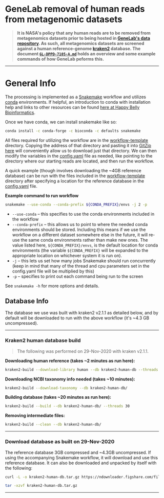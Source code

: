 # GeneLab removal of human reads from metagenomic datasets

> **It is NASA's policy that any human reads are to be removed from metagenomics datasets prior to being hosted in [GeneLab's data repository](https://genelab-data.ndc.nasa.gov/genelab/projects). As such, all metagenomics datasets are screened against a human reference-genome [kraken2](https://github.com/DerrickWood/kraken2/wiki) database. The document [`GL-DPPD-7105-A.md`](GL-DPPD-7105-A.md) holds an overview and some example commands of how GeneLab peforms this.**  

---

# General Info
The processing is implemented as a [Snakemake](https://snakemake.readthedocs.io/en/stable/) workflow and utilizes [conda](https://docs.conda.io/en/latest/) environments. If helpful, an introduction to conda with installation help and links to other resources can be found [here at Happy Belly Bioinformatics](https://astrobiomike.github.io/unix/conda-intro).

Once we have conda, we can install snakemake like so:

```bash
conda install -c conda-forge -c bioconda -c defaults snakemake
```

All files required for utilizing the workflow are in the [workflow-template](workflow-template) directory. Copying the address of that directory and pasting it into [GitZip here](http://kinolien.github.io/gitzip/) will conveniently allow us to download just that directory. We can then modify the variables in the [config.yaml](workflow-template/config.yaml) file as needed, like pointing to the directory where our starting reads are located, and then run the workflow. 

A quick example (though involves downloading the ~4GB reference database) can be run with the files included in the [workflow-template](workflow-template) directory after specifying a location for the reference database in the [config.yaml](workflow-template/config.yaml) file.

**Example command to run workflow**
```bash
snakemake --use-conda --conda-prefix ${CONDA_PREFIX}/envs -j 2 -p
```

* `--use-conda` – this specifies to use the conda environments included in the workflow
* `--conda-prefix` – this allows us to point to where the needed conda environments should be stored. Including this means if we use the workflow on a different dataset somewhere else in the future, it will re-use the same conda environments rather than make new ones. The value listed here, `${CONDA_PREFIX}/envs`, is the default location for conda environments (the variable `${CONDA_PREFIX}` will be expanded to the appropriate location on whichever system it is run on).
* `-j` – this lets us set how many jobs Snakemake should run concurrently (keep in mind that many of the thread and cpu parameters set in the config.yaml file will be multiplied by this)
* `-p` – specifies to print out each command being run to the screen

See `snakemake -h` for more options and details.


## Database Info
The database we use was built with kraken2 v2.1.1 as detailed below, and by default will be downloaded to run with the above workflow (it's ~4.3 GB uncompressed). 

---

### Kraken2 human database build

> The following was performed on 29-Nov-2020 with kraken v2.1.1.

**Downloading human reference (takes ~2 minutes as run here):**

```bash
kraken2-build --download-library human --db kraken2-human-db --threads 30 --no-masking
```

**Downloading NCBI taxonomy info needed (takes ~10 minutes):**

```bash
kraken2-build --download-taxonomy --db kraken2-human-db/
```

**Building database (takes ~20 minutes as run here):**

```bash
kraken2-build --build --db kraken2-human-db/ --threads 30
```

**Removing intermediate files:**

```bash
kraken2-build --clean --db kraken2-human-db/
```

---

### Download database as built on 29-Nov-2020
The reference database 3GB compressed and ~4.3GB uncompressed. If using the accompanying Snakemake workflow, it will download and use this reference database. It can also be downloaded and unpacked by itself with the following:

```bash
curl -L -o kraken2-human-db.tar.gz https://ndownloader.figshare.com/files/25627058

tar -xzvf kraken2-human-db.tar.gz
```

---
